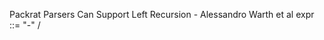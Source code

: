 Packrat Parsers Can Support Left Recursion - Alessandro Warth et al
expr ::= <expr> "-" <num> / <num>